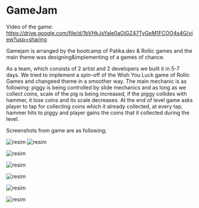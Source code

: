 # GameJam

Video of the game: https://drive.google.com/file/d/1bVHkJsYale0aOiGZ47TyGeM1FCOO4s4G/view?usp=sharing

Gamejam is arranged by the bootcamp of Patika.dev & Rollic games and the main theme was designing&implementing of a games of chance.

As a team, which consists of 2 artist and 2 developers we built it in 5-7 days. We tried to implement a spin-off of the Wish You Luck game of Rollic Games and changeed theme in a smoother way. The main mechanic is as following: piggy is being controlled by slide mechanics and as long as we collect coins, scale of the pig is being increased, if the piggy collides with hammer, it lose coins and its scale decreases. At the end of level game asks player to tap for collecting coins which it already collected, at every tap, hammer hits to piggy and player gains the coins that it collected during the level.

Screenshots from game are as following; 

![resim](https://user-images.githubusercontent.com/55497058/149044740-8d20f446-1105-4fc0-8834-07660c985a8d.png)
![resim](https://user-images.githubusercontent.com/55497058/149044773-47c31bab-7111-45ca-aac8-69a872671855.png)

![resim](https://user-images.githubusercontent.com/55497058/149045908-2e4e1d13-1f73-4ef5-b831-86d7c8479c16.png)

![resim](https://user-images.githubusercontent.com/55497058/149046037-e8331379-d1ab-4e74-ab29-35fa9fa5b204.png)

![resim](https://user-images.githubusercontent.com/55497058/149046055-719af3b7-46f1-45bb-a7fb-92b77d13007c.png)

![resim](https://user-images.githubusercontent.com/55497058/149046238-4e1146e3-4409-47c8-8c9b-b1c23fe6731c.png)


![resim](https://user-images.githubusercontent.com/55497058/149046203-b1476322-0a3c-416d-affc-a3c1fd6bfec5.png)





